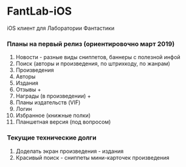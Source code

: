# FantLab-iOS
iOS клиент для Лаборатории Фантастики 

### Планы на первый релиз (ориентировочно март 2019)

1) Новости - разные виды сниппетов, баннеры с полезной инфой
2) Поиск (авторы и произведения, по штрихкоду, по жанрам)
3) Произведения
4) Авторы
5) Издания
6) Отзывы +
7) Награды (в произведении) +
8) Планы издательств (VIF)
9) Логин
10) Избранное (книжные полки)
11) Планшетная версия (под вопросом)

### Текущие технические долги

1) Доделать экран произведения - издания
2) Красивый поиск - сниппеты мини-карточек произведения

